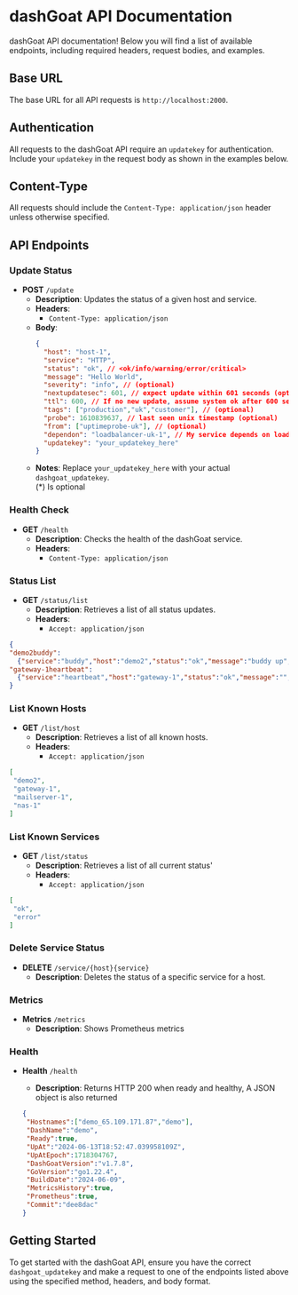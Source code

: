 # dashGoat API Documentation

dashGoat API documentation! Below you will find a list of available endpoints, including required headers, request bodies, and examples.

## Base URL

The base URL for all API requests is `http://localhost:2000`.

## Authentication

All requests to the dashGoat API require an `updatekey` for authentication. Include your `updatekey` in the request body as shown in the examples below.

## Content-Type

All requests should include the `Content-Type: application/json` header unless otherwise specified.

## API Endpoints

### Update Status

- **POST** `/update`
  - **Description**: Updates the status of a given host and service.
  - **Headers**:
    - `Content-Type: application/json`
  - **Body**:
    ```json
    {
      "host": "host-1",
      "service": "HTTP",
      "status": "ok", // <ok/info/warning/error/critical>
      "message": "Hello World",
      "severity": "info", // (optional)
      "nextupdatesec": 601, // expect update within 601 seconds (optional)
      "ttl": 600, // If no new update, assume system ok after 600 seconds (optional)
      "tags": ["production","uk","customer"], // (optional)
      "probe": 1610839637, // last seen unix timestamp (optional)
      "from": ["uptimeprobe-uk"], // (optional)
      "dependon": "loadbalancer-uk-1", // My service depends on loadbalancer-uk-1 (optional)
      "updatekey": "your_updatekey_here"
    }
    ```
  - **Notes**: Replace `your_updatekey_here` with your actual `dashgoat_updatekey`.
  <br/>(*) Is optional

### Health Check

- **GET** `/health`
  - **Description**: Checks the health of the dashGoat service.
  - **Headers**:
    - `Content-Type: application/json`

### Status List

- **GET** `/status/list`
  - **Description**: Retrieves a list of all status updates.
  - **Headers**:
    - `Accept: application/json`
```json
{
"demo2buddy":
  {"service":"buddy","host":"demo2","status":"ok","message":"buddy up","severity":"info","nextupdatesec":0,"tags":null,"probe":1718304779,"change":1718304779,"from":["demo"],"ack":"","ttl":0,"dependon":"","UpdateKey":"valid"},
"gateway-1heartbeat":
  {"service":"heartbeat","host":"gateway-1","status":"ok","message":"","severity":"info","nextupdatesec":66,"tags":["router","demo"],"probe":1718306581,"change":1718304781,"from":["heartbeat"],"ack":"","ttl":0,"dependon":"","UpdateKey":"valid"}
}
```

### List Known Hosts

- **GET** `/list/host`
  - **Description**: Retrieves a list of all known hosts.
  - **Headers**:
    - `Accept: application/json`
```json
[
 "demo2",
 "gateway-1",
 "mailserver-1",
 "nas-1"
]
```

### List Known Services

- **GET** `/list/status`
  - **Description**: Retrieves a list of all current status'
  - **Headers**:
    - `Accept: application/json`

```json
[
 "ok",
 "error"
]
```

### Delete Service Status

- **DELETE** `/service/{host}{service}`
  - **Description**: Deletes the status of a specific service for a host.

### Metrics

- **Metrics** `/metrics`
  - **Description**: Shows Prometheus metrics

### Health

- **Health** `/health`
  - **Description**: Returns HTTP 200 when ready and healthy, A JSON object is also returned

  ```json
  {
   "Hostnames":["demo_65.109.171.87","demo"],
   "DashName":"demo",
   "Ready":true,
   "UpAt":"2024-06-13T18:52:47.039958109Z",
   "UpAtEpoch":1718304767,
   "DashGoatVersion":"v1.7.8",
   "GoVersion":"go1.22.4",
   "BuildDate":"2024-06-09",
   "MetricsHistory":true,
   "Prometheus":true,
   "Commit":"dee8dac"
  }
  ```

## Getting Started

To get started with the dashGoat API, ensure you have the correct `dashgoat_updatekey` and make a request to one of the endpoints listed above using the specified method, headers, and body format.
